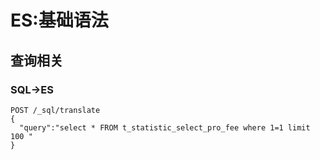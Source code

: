 # ES:基础语法

## 查询相关
### SQL->ES
```shell
POST /_sql/translate
{
  "query":"select * FROM t_statistic_select_pro_fee where 1=1 limit 100 "
}
```

